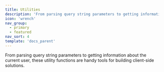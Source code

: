 ```yaml
---
title: Utilities
description: 'From parsing query string parameters to getting information about the current user, these utility functions are handy tools for building client-side solutions.'
icon: 'wrench'
nav_group:
  - primary
  - featured
nav_sort: 4
template: 'docs_parent'
---
```


From parsing query string parameters to getting information about the current user, these utility functions are handy tools for building client-side solutions.
